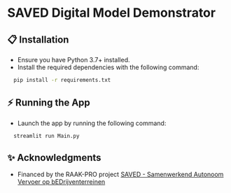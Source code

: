 # SAVED Digital Model Demonstrator

## 📋 Installation

- Ensure you have Python 3.7+ installed.
- Install the required dependencies with the following command:

```bash
  pip install -r requirements.txt
```
    
## ⚡️ Running the App  

- Launch the app by running the following command:

```bash
  streamlit run Main.py
```

## ✨ Acknowledgments

- Financed by the RAAK-PRO project [SAVED - Samenwerkend Autonoom Vervoer op bEDrijventerreinen](https://www.sia-projecten.nl/project/saved-samenwerkend-autonoom-vervoer-op-bedrijventerreinen)
